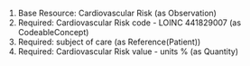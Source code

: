 1. Base Resource: Cardiovascular Risk (as Observation)
1. Required: Cardiovascular Risk code - LOINC 441829007 (as CodeableConcept)
1. Required: subject of care (as Reference(Patient))
1. Required: Cardiovascular Risk value   - units % (as Quantity)
		